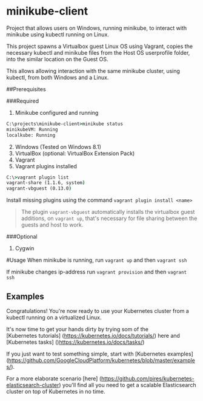 # minikube-client

Project that allows users on Windows, running minikube, to
interact with minikube using kubectl running on Linux.

This project spawns a Virtualbox guest Linux OS using Vagrant, copies the necessary kubectl and minikube files from the
Host OS userprofile folder, into the similar location on the Guest OS.

This allows allowing interaction with the same minikube cluster, using kubectl, from both Windows and a Linux.

##Prerequisites

###Required
1. Minikube configured and running
```cmd 
C:\projects\minikube-client>minikube status
minikubeVM: Running
localkube: Running
```
2. Windows (Tested on Windows 8.1)
3. VirtualBox (optional: VirtualBox Extension Pack)
4. Vagrant
5. Vagrant plugins installed
```cmd
C:\>vagrant plugin list
vagrant-share (1.1.6, system)
vagrant-vbguest (0.13.0)
```

Install missing plugins using the command `vagrant plugin install <name>` 

> The plugin `vagrant-vbguest` automatically installs the virtualbox guest additions, on `vagrant up`, that's necessary
for file sharing between the guests and host to work.

###Optional
1. Cygwin

#Usage
When minikube is running, run `vagrant up` and then `vagrant ssh`

If minikube changes ip-address run `vagrant provision` and then `vagrant ssh`

## Examples

Congratulations! You're now ready to use your Kubernetes cluster from a kubectl running on a virtualized Linux.

It's now time to get your hands dirty by trying som of the  
[Kubernetes tutorials] (https://kubernetes.io/docs/tutorials/) here 
and  [Kubernetes tasks] ()https://kubernetes.io/docs/tasks/)

If you just want to test something simple, start with [Kubernetes examples]
(https://github.com/GoogleCloudPlatform/kubernetes/blob/master/examples/).

For a more elaborate scenario [here]
(https://github.com/pires/kubernetes-elasticsearch-cluster) you'll find all
you need to get a scalable Elasticsearch cluster on top of Kubernetes in no
time.






